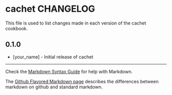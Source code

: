 cachet CHANGELOG
================

This file is used to list changes made in each version of the cachet cookbook.

0.1.0
-----
- [your_name] - Initial release of cachet

- - -
Check the [Markdown Syntax Guide](http://daringfireball.net/projects/markdown/syntax) for help with Markdown.

The [Github Flavored Markdown page](http://github.github.com/github-flavored-markdown/) describes the differences between markdown on github and standard markdown.
